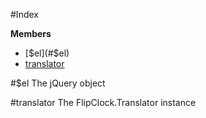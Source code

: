 #Index

**Members**

* [$el](#$el)
* [translator](#translator)
 
<a name="$el"></a>
#$el
The jQuery object

<a name="translator"></a>
#translator
The FlipClock.Translator instance

